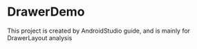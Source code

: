DrawerDemo
==========

This project is created by AndroidStudio guide, and is mainly for DrawerLayout analysis
